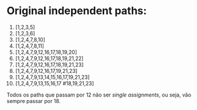# Original independent paths:

1. [1,2,3,5]
2. [1,2,3,6]
3. [1,2,4,7,8,10]
4. [1,2,4,7,8,11]
5. [1,2,4,7,9,12,16,17,18,19,20]
6. [1,2,4,7,9,12,16,17,18,19,21,22]
7. [1,2,4,7,9,12,16,17,18,19,21,23]
8. [1,2,4,7,9,12,16,17,19,21,23]
9. [1,2,4,7,9,13,14,15,16,17,19,21,23]
10. [1,2,4,7,9,13,15,16,17 #18,19,21,23]

Todos os paths que passam por 12 não ser _single assignments_, ou seja, vão sempre passar por 18.
